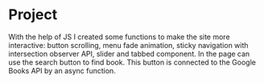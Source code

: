 # Project

With the help of JS I created some functions to make the site more interactive: button scrolling, menu fade animation, sticky navigation with intersection observer API, slider and tabbed component.
In the page can use the search button to find book. This button is connected to the Google Books API by an async function.
